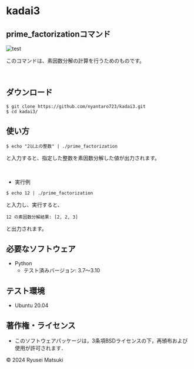 # kadai3

## prime_factorizationコマンド

![test](https://github.com/nyantaro723/kadai3/actions/workflows/test.yml/badge.svg)

このコマンドは、素因数分解の計算を行うためのものです。

<br>

## ダウンロード

```
$ git clone https://github.com/nyantaro723/kadai3.git
$ cd kadai3/
```

## 使い方

```
$ echo "2以上の整数" | ./prime_factorization
```

と入力すると、指定した整数を素因数分解した値が出力されます。

<br>

* 実行例
```
$ echo 12 | ./prime_factorization
```

と入力し、実行すると、

```
12 の素因数分解結果: [2, 2, 3]
```

と出力されます。

## 必要なソフトウェア

* Python
  * テスト済みバージョン: 3.7～3.10

## テスト環境

* Ubuntu 20.04

## 著作権・ライセンス
* このソフトウェアパッケージは，3条項BSDライセンスの下，再頒布および使用が許可されます． 

© 2024 Ryusei Matsuki
